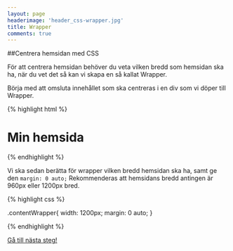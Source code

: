 ```yaml
---
layout: page
headerimage: 'header_css-wrapper.jpg'
title: Wrapper
comments: true
---
```



##Centrera hemsidan med CSS

<p class="preamble">För att centrera hemsidan behöver du veta vilken bredd som hemsidan ska ha, när du vet det så kan vi skapa en så kallat Wrapper.</p>

Börja med att omsluta innehållet som ska centreras i en div som vi döper till Wrapper.

{% highlight html %}

<div class="contentWrapper">

  <div class="content">
    <h1>Min hemsida</h1>
  </div>

</div>

{% endhighlight %}

Vi ska sedan berätta för wrapper vilken bredd hemsidan ska ha, samt ge den ``margin: 0 auto;``
Rekommenderas att hemsidans bredd antingen är 960px eller 1200px bred.

{% highlight css %}

.contentWrapper{
  width: 1200px;
  margin: 0 auto;
}

{% endhighlight %}

<a class="btn btn-next" href="{{ site.url }}#">Gå till nästa steg!</a>

